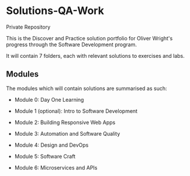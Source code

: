 # Solutions-QA-Work
Private Repository

This is the Discover and Practice solution portfolio for Oliver Wright's progress through the Software Development program.

It will contain 7 folders, each with relevant solutions to exercises and labs.

## Modules

The modules which will contain solutions are summarised as such:

- Module 0: Day One Learning

- Module 1 (optional): Intro to Software Development

- Module 2: Building Responsive Web Apps

- Module 3: Automation and Software Quality

- Module 4: Design and DevOps

- Module 5: Software Craft

- Module 6: Microservices and APIs

